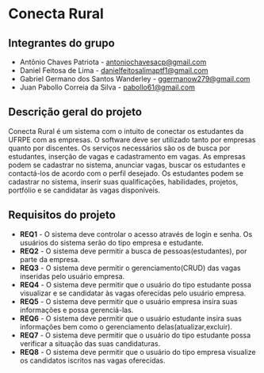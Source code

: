# Conecta Rural



## Integrantes do grupo 
 * Antônio Chaves Patriota - antoniochavesacp@gmail.com
 * Daniel Feitosa de Lima - danielfeitosalimaptf1@gmail.com
 * Gabriel Germano dos Santos Wanderley - ggermanow279@gmail.com
 * Juan Pabollo Correia da Silva - pabollo61@gmail.com

## Descrição geral do projeto 

Conecta Rural é um sistema com o intuito de conectar os estudantes da UFRPE com as empresas. O software deve ser utilizado tanto por empresas quanto por discentes. Os serviços necessários são os de busca por estudantes, inserção de vagas e cadastramento em vagas. As empresas podem se cadastrar no sistema, anunciar vagas, buscar os estudantes e contactá-los de acordo com o perfil desejado. Os estudantes podem se cadastrar no sistema, inserir suas qualificações, habilidades, projetos, portfólio e se candidatar às vagas disponíveis.

## Requisitos do projeto

 * **REQ1** - O sistema deve controlar o acesso através de login e senha. Os usuários do sistema serão do tipo empresa e estudante.
 * **REQ2** - O sistema deve permitir a busca de pessoas(estudantes), por parte da empresa.
 * **REQ3** - O sistema deve permitir o gerenciamento(CRUD) das vagas inseridas pelo usuário empresa.
 * **REQ4** - O sistema deve permitir que o usuário do tipo estudante possa visualizar e se candidatar às vagas oferecidas pelo usuário empresa.
 * **REQ5** - O sistema deve permitir que o usuário empresa insira suas informações e possa gerenciá-las.
 * **REQ6** - O sistema deve permitir que o usuário estudante insira suas informações bem como o gerenciamento delas(atualizar,excluir).
 * **REQ7** - O sistema deve permitir que o usuário do tipo estudante possa verificar a situação das suas candidaturas. 
 * **REQ8** - O sistema deve permitir que o usuário do tipo empresa visualize os candidatos iscritos nas vagas oferecidas. 

